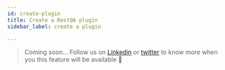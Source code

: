 ```yaml
---
id: create-plugin
title: Create a RestQA plugin
sidebar_label: create a plugin

---
```


> Coming soon... Follow us on [Linkedin](https://linkedin.com/company/restqa) or [twitter](https://twitter.com/restqa) to know more when you this feature will be available 🤗

